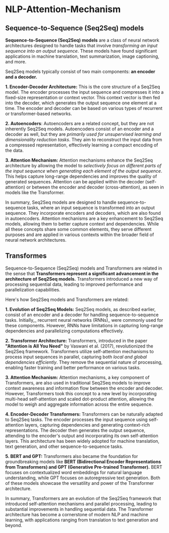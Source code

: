 # NLP-Attention-Mechanism

## Sequence-to-Sequence (Seq2Seq) models

**Sequence-to-Sequence (Seq2Seq) models** are a class of neural network architectures designed to handle tasks that involve *transforming an input sequence into an output sequence*. These models have found significant applications in machine translation, text summarization, image captioning, and more.

Seq2Seq models typically consist of two main components: **an encoder and a decoder.**

**1. Encoder-Decoder Architecture:** This is the core structure of a Seq2Seq model. The encoder processes the input sequence and compresses it into a fixed-size representation or context vector. This context vector is then fed into the decoder, which generates the output sequence one element at a time. The encoder and decoder can be based on various types of recurrent or transformer-based networks.

**2. Autoencoders**: Autoencoders are a related concept, but they are not inherently Seq2Seq models. Autoencoders consist of an encoder and a decoder as well, but they are _primarily used for unsupervised learning and dimensionality reduction tasks_. They aim to reconstruct the input data from a compressed representation, effectively learning a compact encoding of the data.

**3. Attention Mechanism:** Attention mechanisms enhance the Seq2Seq architecture by allowing the model to _selectively focus on different parts of the input sequence when generating each element of the output sequence_. This helps capture long-range dependencies and improves the quality of generated sequences. Attention can be applied within the decoder (self-attention) or between the encoder and decoder (cross-attention), as seen in models like the Transformer.

In summary, Seq2Seq models are designed to handle sequence-to-sequence tasks, where an input sequence is transformed into an output sequence. They incorporate encoders and decoders, which are also found in autoencoders. Attention mechanisms are a key enhancement to Seq2Seq models, allowing them to better capture context and dependencies. While all these concepts share some common elements, they serve different purposes and are applied in various contexts within the broader field of neural network architectures.

## Transformes

Sequence-to-Sequence (Seq2Seq) models and Transformers are related in the sense that **Transformers represent a significant advancement in the architecture of Seq2Seq models.** Transformers introduced a new way of processing sequential data, leading to improved performance and parallelization capabilities.

Here's how Seq2Seq models and Transformers are related:

**1. Evolution of Seq2Seq Models:** Seq2Seq models, as described earlier, consist of an encoder and a decoder for handling sequence-to-sequence tasks. Initially,_ recurrent neural networks (RNNs)_ were commonly used for these components. However, RNNs have limitations in capturing long-range dependencies and parallelizing computations effectively.

**2. Transformer Architecture:** Transformers, introduced in the paper **"Attention is All You Need"** by Vaswani et al. (2017), revolutionized the Seq2Seq framework. Transformers utilize self-attention mechanisms to process input sequences in parallel, capturing both _local and global dependencies efficiently_. They remove the sequential nature of processing, enabling faster training and better performance on various tasks.

**3. Attention Mechanism:** Attention mechanisms, a key component of Transformers, are also used in traditional Seq2Seq models to improve context awareness and information flow between the encoder and decoder. However, Transformers took this concept to a new level by incorporating multi-head self-attention and scaled dot-product attention, allowing the model to weigh and aggregate information across the entire sequence.

**4. Encoder-Decoder Transformers:** Transformers can be naturally adapted to Seq2Seq tasks. The encoder processes the input sequence using self-attention layers, capturing dependencies and generating context-rich representations. The decoder then generates the output sequence, attending to the encoder's output and incorporating its own self-attention layers. This architecture has been widely adopted for machine translation, text generation, and other sequence-to-sequence tasks.

**5. BERT and GPT:** Transformers also became the foundation for groundbreaking models like **BERT (Bidirectional Encoder Representations from Transformers) and GPT (Generative Pre-trained Transformer).** BERT focuses on contextualized word embeddings for natural language understanding, while GPT focuses on autoregressive text generation. Both of these models showcase the versatility and power of the Transformer architecture.

In summary, Transformers are an evolution of the Seq2Seq framework that introduced self-attention mechanisms and parallel processing, leading to substantial improvements in handling sequential data. The Transformer architecture has become a cornerstone of modern NLP and machine learning, with applications ranging from translation to text generation and beyond.
